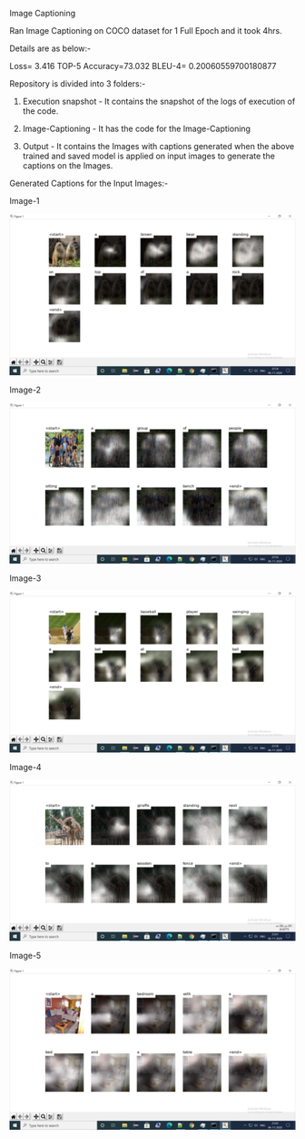Image Captioning


Ran Image Captioning on COCO dataset for 1 Full Epoch and it took 4hrs.


Details are as below:-


Loss= 3.416 TOP-5 Accuracy=73.032  BLEU-4= 0.20060559700180877


Repository is divided into 3 folders:-


1. Execution snapshot - It contains the snapshot of the logs of execution of the code.


2. Image-Captioning - It has the code for the Image-Captioning


3. Output - It contains the Images with captions generated when the above trained and saved model is applied on input images to generate the captions on the Images.



Generated Captions for the Input Images:-


Image-1


![alt text](https://github.com/Balmukund151/EVA4Phase2/blob/master/Assignment-12/Output/Captioned-Image-1.png)


Image-2


![alt text](https://github.com/Balmukund151/EVA4Phase2/blob/master/Assignment-12/Output/Captioned-Image-2.png)


Image-3


![alt text](https://github.com/Balmukund151/EVA4Phase2/blob/master/Assignment-12/Output/Captioned-Image-3.png)


Image-4


![alt text](https://github.com/Balmukund151/EVA4Phase2/blob/master/Assignment-12/Output/Captioned-Image-4.png)


Image-5


![alt text](https://github.com/Balmukund151/EVA4Phase2/blob/master/Assignment-12/Output/Captioned-Image-5.png)